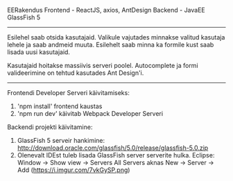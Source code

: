 


EERakendus
Frontend - ReactJS, axios, AntDesign
Backend - JavaEE GlassFish 5

-----------------------------

Esilehel saab otsida kasutajaid. Valikule vajutades minnakse valitud kasutaja lehele ja saab andmeid muuta.
Esilehelt saab minna ka formile kust saab lisada uusi kasutajaid.

Kasutajaid hoitakse massiivis serveri poolel. Autocomplete ja formi valideerimine on tehtud kasutades Ant Design'i.

-----------------------------

Frontendi Developer Serveri käivitamiseks:

1. 'npm install' frontend kaustas
2. 'npm run dev' käivitab Webpack Developer Serveri


Backendi projekti käivitamine:

1. GlassFish 5 serveir hankimine: http://download.oracle.com/glassfish/5.0/release/glassfish-5.0.zip
2. Olenevalt IDEst tuleb lisada GlassFish server serverite hulka.
Eclipse: 
Window -> Show view -> Servers
All Servers aknas New -> Server -> Add
(https://i.imgur.com/7vkGySP.png)